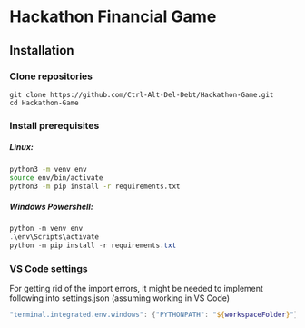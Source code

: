 # Hackathon Financial Game

## Installation

### Clone repositories

```
git clone https://github.com/Ctrl-Alt-Del-Debt/Hackathon-Game.git
cd Hackathon-Game
```

### Install prerequisites

##### Linux:

```bash
python3 -m venv env
source env/bin/activate
python3 -m pip install -r requirements.txt
```

##### Windows Powershell:

```powershell
python -m venv env
.\env\Scripts\activate
python -m pip install -r requirements.txt
```

### VS Code settings

For getting rid of the import errors, it might be needed to implement following into settings.json (assuming working in VS Code)
```powershell
"terminal.integrated.env.windows": {"PYTHONPATH": "${workspaceFolder}"}
```
